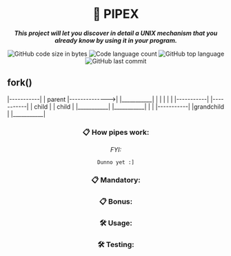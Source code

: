 <h1 align="center">
	📖 PIPEX
</h1>
<p align="center">
	<b><i>This project will let you discover in detail a UNIX mechanism that you already know
by using it in your program.</i></b><br>
</p>

<p align="center">
	<img alt="GitHub code size in bytes" src="https://img.shields.io/github/languages/code-size/zstenger93/pipex?color=lightblue" />
	<img alt="Code language count" src="https://img.shields.io/github/languages/count/zstenger93/pipex?color=yellow" />
	<img alt="GitHub top language" src="https://img.shields.io/github/languages/top/zstenger93/pipex?color=blue" />
	<img alt="GitHub last commit" src="https://img.shields.io/github/last-commit/zstenger93/pipex?color=green" />
</p>
<h2>fork()</h2>
|-----------|
|	parent	|-------------->|
|___________|				|
		|					|
		|					|
	|-----------|		|-----------|
	|	child	|		|	child	|
	|___________|		|___________|
			|
			|
	|-----------|
	|grandchild |
	|___________|

<div align=center>

### 📋 How pipes work:
_FYI:_

	Dunno yet :]

### 📋 Mandatory:

### 📋 Bonus:

### 🛠️ Usage:

### 🛠️ Testing:
</div>